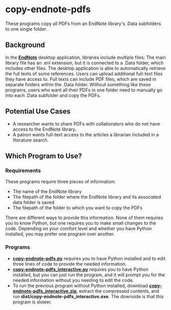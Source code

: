 # copy-endnote-pdfs

These programs copy all PDFs from an EndNote library's .Data subfolders to one single folder.

## Background

In the [__EndNote__](https://endnote.com/ 'EndNote | The best reference management tool') desktop application, libraries include multiple files: The main library file has an .enl extension, but it is connected to a .Data folder, which includes other files. The desktop application is able to automatically retrieve the full texts of some references. Users can upload additional full-text files they have access to. Full texts can include PDF files, which are saved in separate folders within the .Data folder. Without something like these programs, users who want all their PDFs in one folder need to manually go into each .Data subfolder and copy the PDFs.

## Potential Use Cases

* A researcher wants to share PDFs with collaborators who do not have access to the EndNote library.
* A patron wants full-text access to the articles a librarian included in a literature search.

## Which Program to Use?

### Requirements

These programs require three pieces of information:

* The name of the EndNote library
* The filepath of the folder where the EndNote library and its associated data folder is saved
* The filepath of the folder to which you want to copy the PDFs

There are different ways to provide this information. None of them requires you to know Python, but one requires you to make small changes to the code. Depending on your comfort level and whether you have Python installed, you may prefer one program over another.

### Programs

* [__copy-endnote-pdfs.py__](https://github.com/referencecenter/copy-endnote-pdfs/blob/main/copy-endnote-pdfs.py 'copy-endnote-pdfs/copy-endnote-pdfs.py at main • referencecenter/copy-endnote-pdfs') requires you to have Python installed and to edit three lines of code to provide the needed information.
* [__copy-endnote-pdfs_interactive.py__](https://github.com/referencecenter/copy-endnote-pdfs/blob/main/copy-endnote-pdfs_interactive.py 'copy-endnote-pdfs/copy-endnote-pdfs_interactive.py at main • referencecenter/copy-endnote-pdfs') requires you to have Python installed, but you can just run the program, and it will prompt you for the needed information without you needing to edit the code.
* To run the previous program without Python installed, download [__copy-endnote-pdfs_interactive.zip__](https://github.com/referencecenter/copy-endnote-pdfs/blob/main/copy-endnote-pdfs_interactive.zip 'copy-endnote-pdfs/copy-endnote-pdfs_interactive.zip at main • referencecenter/copy-endnote-pdfs'), extract the compressed contents, and run __dist/copy-endnote-pdfs_interactive.exe__. The downside is that this program is slower.
